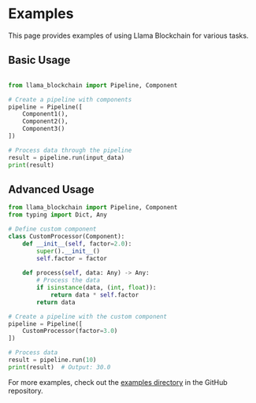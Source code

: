 # Examples

This page provides examples of using Llama Blockchain for various tasks.

## Basic Usage

```python

from llama_blockchain import Pipeline, Component

# Create a pipeline with components
pipeline = Pipeline([
    Component1(),
    Component2(),
    Component3()
])

# Process data through the pipeline
result = pipeline.run(input_data)
print(result)
```

## Advanced Usage

```python
from llama_blockchain import Pipeline, Component
from typing import Dict, Any

# Define custom component
class CustomProcessor(Component):
    def __init__(self, factor=2.0):
        super().__init__()
        self.factor = factor
    
    def process(self, data: Any) -> Any:
        # Process the data
        if isinstance(data, (int, float)):
            return data * self.factor
        return data

# Create a pipeline with the custom component
pipeline = Pipeline([
    CustomProcessor(factor=3.0)
])

# Process data
result = pipeline.run(10)
print(result)  # Output: 30.0
```

For more examples, check out the [examples directory](https://github.com/llamasearchai/llama-blockchain/tree/main/examples) in the GitHub repository.
